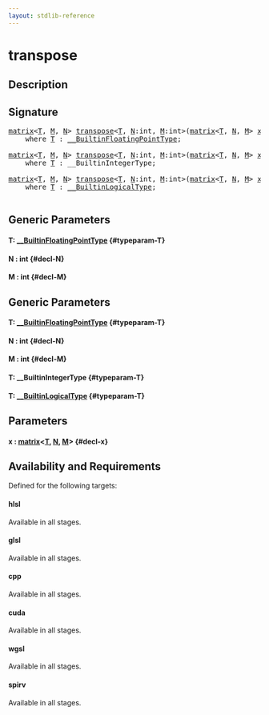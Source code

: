 ```yaml
---
layout: stdlib-reference
---
```


# transpose

## Description





## Signature 

<pre>
<a href="/stdlib-reference/types/matrix/index">matrix</a>&lt;<a href="/stdlib-reference/types/matrix/T" class="code_type">T</a>, <a href="/stdlib-reference/types/matrix/index#decl-M" class="code_var">M</a>, <a href="/stdlib-reference/types/matrix/index#decl-N" class="code_var">N</a>&gt; <a href="/stdlib-reference/global-decls/transpose">transpose</a>&lt;<a href="/stdlib-reference/global-decls/transpose#typeparam-T" class="code_type">T</a>, <a href="/stdlib-reference/global-decls/transpose#decl-N" class="code_var">N</a>:<span class="code_keyword">int</span>, <a href="/stdlib-reference/global-decls/transpose#decl-M" class="code_var">M</a>:<span class="code_keyword">int</span>&gt;(<a href="/stdlib-reference/types/matrix/index">matrix</a>&lt;<a href="/stdlib-reference/types/matrix/T" class="code_type">T</a>, <a href="/stdlib-reference/types/matrix/index#decl-N" class="code_var">N</a>, <a href="/stdlib-reference/types/matrix/index#decl-M" class="code_var">M</a>&gt; <a href="/stdlib-reference/global-decls/transpose#decl-x" class="code_param">x</a>)
    <span class='code_keyword'>where</span> <a href="/stdlib-reference/global-decls/transpose#typeparam-T" class="code_type">T</a> : <a href="/stdlib-reference/interfaces/BuiltinFloatingPointType/index">__BuiltinFloatingPointType</a>;

<a href="/stdlib-reference/types/matrix/index">matrix</a>&lt;<a href="/stdlib-reference/types/matrix/T" class="code_type">T</a>, <a href="/stdlib-reference/types/matrix/index#decl-M" class="code_var">M</a>, <a href="/stdlib-reference/types/matrix/index#decl-N" class="code_var">N</a>&gt; <a href="/stdlib-reference/global-decls/transpose">transpose</a>&lt;<a href="/stdlib-reference/global-decls/transpose#typeparam-T" class="code_type">T</a>, <a href="/stdlib-reference/global-decls/transpose#decl-N" class="code_var">N</a>:<span class="code_keyword">int</span>, <a href="/stdlib-reference/global-decls/transpose#decl-M" class="code_var">M</a>:<span class="code_keyword">int</span>&gt;(<a href="/stdlib-reference/types/matrix/index">matrix</a>&lt;<a href="/stdlib-reference/types/matrix/T" class="code_type">T</a>, <a href="/stdlib-reference/types/matrix/index#decl-N" class="code_var">N</a>, <a href="/stdlib-reference/types/matrix/index#decl-M" class="code_var">M</a>&gt; <a href="/stdlib-reference/global-decls/transpose#decl-x" class="code_param">x</a>)
    <span class='code_keyword'>where</span> <a href="/stdlib-reference/global-decls/transpose#typeparam-T" class="code_type">T</a> : __BuiltinIntegerType;

<a href="/stdlib-reference/types/matrix/index">matrix</a>&lt;<a href="/stdlib-reference/types/matrix/T" class="code_type">T</a>, <a href="/stdlib-reference/types/matrix/index#decl-M" class="code_var">M</a>, <a href="/stdlib-reference/types/matrix/index#decl-N" class="code_var">N</a>&gt; <a href="/stdlib-reference/global-decls/transpose">transpose</a>&lt;<a href="/stdlib-reference/global-decls/transpose#typeparam-T" class="code_type">T</a>, <a href="/stdlib-reference/global-decls/transpose#decl-N" class="code_var">N</a>:<span class="code_keyword">int</span>, <a href="/stdlib-reference/global-decls/transpose#decl-M" class="code_var">M</a>:<span class="code_keyword">int</span>&gt;(<a href="/stdlib-reference/types/matrix/index">matrix</a>&lt;<a href="/stdlib-reference/types/matrix/T" class="code_type">T</a>, <a href="/stdlib-reference/types/matrix/index#decl-N" class="code_var">N</a>, <a href="/stdlib-reference/types/matrix/index#decl-M" class="code_var">M</a>&gt; <a href="/stdlib-reference/global-decls/transpose#decl-x" class="code_param">x</a>)
    <span class='code_keyword'>where</span> <a href="/stdlib-reference/global-decls/transpose#typeparam-T" class="code_type">T</a> : <a href="/stdlib-reference/interfaces/BuiltinLogicalType/index">__BuiltinLogicalType</a>;

</pre>

## Generic Parameters

#### T: [\_\_BuiltinFloatingPointType](/stdlib-reference/interfaces/BuiltinFloatingPointType/index) {#typeparam-T}
#### N  : int {#decl-N}
#### M  : int {#decl-M}

## Generic Parameters

#### T: [\_\_BuiltinFloatingPointType](/stdlib-reference/interfaces/BuiltinFloatingPointType/index) {#typeparam-T}
#### N  : int {#decl-N}
#### M  : int {#decl-M}
#### T: \_\_BuiltinIntegerType {#typeparam-T}
#### T: [\_\_BuiltinLogicalType](/stdlib-reference/interfaces/BuiltinLogicalType/index) {#typeparam-T}

## Parameters

#### x  : [matrix](/stdlib-reference/types/matrix/index)\<[T](/stdlib-reference/types/matrix/T), [N](/stdlib-reference/types/matrix/index#decl-N), [M](/stdlib-reference/types/matrix/index#decl-M)\> {#decl-x}

## Availability and Requirements

Defined for the following targets:

#### hlsl
Available in all stages.

#### glsl
Available in all stages.

#### cpp
Available in all stages.

#### cuda
Available in all stages.

#### wgsl
Available in all stages.

#### spirv
Available in all stages.



